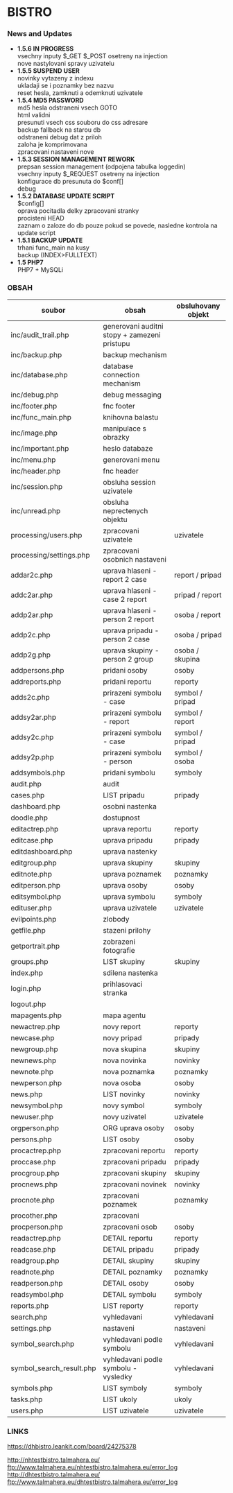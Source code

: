 # BISTRO

### News and Updates
- **1.5.6 IN PROGRESS**   
    vsechny inputy $_GET $_POST osetreny na injection  
	nove nastylovani spravy uzivatelu  
- **1.5.5 SUSPEND USER**   
	novinky vytazeny z indexu  
	ukladaji se i poznamky bez nazvu    
	reset hesla, zamknuti a odemknuti uzivatele  	
- **1.5.4 MD5 PASSWORD**  
	md5 hesla
	odstraneni vsech GOTO  
	html validni  
	presunuti vsech css souboru do css adresare  
	backup fallback na starou db  
	odstraneni debug dat z priloh  
	zaloha je komprimovana  
	zpracovani nastaveni nove
- **1.5.3 SESSION MANAGEMENT REWORK**  
	prepsan session management (odpojena tabulka loggedin)  
    vsechny inputy $_REQUEST osetreny na injection  
	konfigurace db presunuta do $conf[]  
	debug  
- **1.5.2 DATABASE UPDATE SCRIPT**  
    $config[]  
    oprava pocitadla delky zpracovani stranky  
    procisteni HEAD  
    zaznam o zaloze do db pouze pokud se povede, nasledne kontrola na update script  
- **1.5.1 BACKUP UPDATE**  
    trhani func_main na kusy  
    backup (INDEX>FULLTEXT)  
- **1.5 PHP7**  
    PHP7 + MySQLi  

### OBSAH
soubor                  | obsah                                     | obsluhovany objekt
--- | --- | ---
inc/audit_trail.php     | generovani auditni stopy + zamezeni pristupu
inc/backup.php          | backup mechanism
inc/database.php        | database connection mechanism
inc/debug.php			| debug messaging
inc/footer.php          | fnc footer
inc/func_main.php       | knihovna balastu
inc/image.php			| manipulace s obrazky
inc/important.php       | heslo databaze
inc/menu.php            | generovani menu
inc/header.php          | fnc header
inc/session.php         | obsluha session uzivatele
inc/unread.php          | obsluha neprectenych objektu
processing/users.php    | zpracovani uzivatele                      | uzivatele
processing/settings.php	| zpracovani osobnich nastaveni
addar2c.php             | uprava hlaseni - report 2 case            | report / pripad
addc2ar.php             | uprava hlaseni - case 2 report            | pripad / report
addp2ar.php             | uprava hlaseni - person 2 report          | osoba / report
addp2c.php              | uprava pripadu - person 2 case            | osoba / pripad
addp2g.php              | uprava skupiny - person 2 group           | osoba / skupina
addpersons.php          | pridani osoby                             | osoby
addreports.php          | pridani reportu                           | reporty
adds2c.php              | prirazeni symbolu - case                  | symbol / pripad
addsy2ar.php            | prirazeni symbolu - report                | symbol / report
addsy2c.php             | prirazeni symbolu - case                  | symbol / pripad
addsy2p.php             | prirazeni symbolu - person                | symbol / osoba
addsymbols.php          | pridani symbolu                           | symboly
audit.php               | audit
cases.php               | LIST pripadu                              | pripady
dashboard.php           | osobni nastenka
doodle.php              | dostupnost
editactrep.php          | uprava reportu                            | reporty
editcase.php            | uprava pripadu                            | pripady
editdashboard.php       | uprava nastenky
editgroup.php           | uprava skupiny                            | skupiny
editnote.php            | uprava poznamek                           | poznamky
editperson.php          | uprava osoby                              | osoby
editsymbol.php          | uprava symbolu                            | symboly
edituser.php            | uprava uzivatele                          | uzivatele
evilpoints.php          | zlobody
getfile.php             | stazeni prilohy
getportrait.php         | zobrazeni fotografie
groups.php              | LIST skupiny                              | skupiny
index.php               | sdilena nastenka
login.php               | prihlasovaci stranka
logout.php              |
mapagents.php           | mapa agentu
newactrep.php           | novy report                               | reporty
newcase.php             | novy pripad                               | pripady
newgroup.php            | nova skupina                              | skupiny
newnews.php             | nova novinka                              | novinky
newnote.php             | nova poznamka                             | poznamky
newperson.php           | nova osoba                                | osoby
news.php				| LIST novinky								| novinky
newsymbol.php           | novy symbol                               | symboly
newuser.php             | novy uzivatel                             | uzivatele
orgperson.php           | ORG uprava osoby                          | osoby
persons.php             | LIST osoby                                | osoby
procactrep.php          | zpracovani reportu                        | reporty
proccase.php            | zpracovani pripadu                        | pripady
procgroup.php           | zpracovani skupiny                        | skupiny
procnews.php            | zpracovani novinek                        | novinky
procnote.php            | zpracovani poznamek                       | poznamky
procother.php           | zpracovani 
procperson.php          | zpracovani osob                           | osoby
readactrep.php          | DETAIL reportu                            | reporty
readcase.php            | DETAIL pripadu                            | pripady
readgroup.php           | DETAIL skupiny                            | skupiny
readnote.php            | DETAIL poznamky                           | poznamky
readperson.php          | DETAIL osoby                              | osoby
readsymbol.php          | DETAIL symbolu                            | symboly
reports.php             | LIST reporty                              | reporty
search.php              | vyhledavani                               | vyhledavani
settings.php            | nastaveni                                 | nastaveni
symbol_search.php       | vyhledavani podle symbolu                 | vyhledavani
symbol_search_result.php| vyhledavani podle symbolu - vysledky      | vyhledavani
symbols.php             | LIST symboly                              | symboly
tasks.php               | LIST ukoly                                | ukoly
users.php               | LIST uzivatele                            | uzivatele

### LINKS
https://dhbistro.leankit.com/board/24275378

http://nhtestbistro.talmahera.eu/
ftp://www.talmahera.eu/nhtestbistro.talmahera.eu/error_log
http://dhtestbistro.talmahera.eu/
ftp://www.talmahera.eu/dhtestbistro.talmahera.eu/error_log


